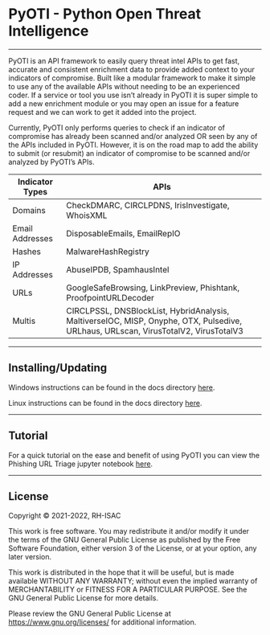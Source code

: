 # PyOTI - Python Open Threat Intelligence
***

PyOTI is an API framework to easily query threat intel APIs to get fast, accurate and consistent enrichment data to provide added context to your indicators of compromise. Built like a modular framework to make it simple to use any of the available APIs without needing to be an experienced coder. If a service or tool you use isn’t already in PyOTI it is super simple to add a new enrichment module or you may open an issue for a feature request and we can work to get it added into the project. 

Currently, PyOTI only performs queries to check if an indicator of compromise has already been scanned and/or analyzed OR seen by any of the APIs included in PyOTI. However, it is on the road map to add the ability to submit (or resubmit) an indicator of compromise to be scanned and/or analyzed by PyOTI’s APIs.


|Indicator Types             | APIs                                                                           |
|----------------------------|--------------------------------------------------------------------------------|
|Domains                     | CheckDMARC, CIRCLPDNS, IrisInvestigate, WhoisXML                               |
|Email Addresses             | DisposableEmails, EmailRepIO                                                   |
|Hashes                      | MalwareHashRegistry                                                            |
|IP Addresses                | AbuseIPDB, SpamhausIntel                                                       |
|URLs                        | GoogleSafeBrowsing, LinkPreview, Phishtank, ProofpointURLDecoder               |
|Multis                      | CIRCLPSSL, DNSBlockList, HybridAnalysis, MaltiverseIOC, MISP, Onyphe, OTX, Pulsedive, URLhaus, URLscan, VirusTotalV2, VirusTotalV3 |

***
## Installing/Updating 
Windows instructions can be found in the docs directory [here](https://github.com/RH-ISAC/PyOTI/blob/main/docs/windows/README.md).
 
Linux instructions can be found in the docs directory [here](https://github.com/RH-ISAC/PyOTI/blob/main/docs/linux/README.md).
***
## Tutorial
For a quick tutorial on the ease and benefit of using PyOTI you can view the Phishing URL Triage jupyter notebook [here](https://github.com/RH-ISAC/PyOTI/blob/main/docs/tutorials/phishing_triage_urls.ipynb).
***
## License
Copyright © 2021-2022, RH-ISAC 

This work is free software. You may redistribute it and/or modify it under the terms of the GNU General Public License as published by the Free Software Foundation, either version 3 of the License, or
at your option, any later version.
 
This work is distributed in the hope that it will be useful, but is made available WITHOUT ANY WARRANTY; without even the implied warranty of MERCHANTABILITY or FITNESS FOR A PARTICULAR PURPOSE.  See the GNU General Public License for more details.
 
Please review the GNU General Public License at https://www.gnu.org/licenses/ for additional information.
